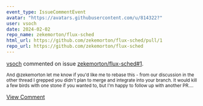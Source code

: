 ```yaml
---
event_type: IssueCommentEvent
avatar: "https://avatars.githubusercontent.com/u/814322?"
user: vsoch
date: 2024-02-02
repo_name: zekemorton/flux-sched
html_url: https://github.com/zekemorton/flux-sched/pull/1
repo_url: https://github.com/zekemorton/flux-sched
---
```


<a href='https://github.com/vsoch' target='_blank'>vsoch</a> commented on issue <a href='https://github.com/zekemorton/flux-sched/pull/1' target='_blank'>zekemorton/flux-sched#1</a>.

<small>And @zekemorton let me know if you'd like me to rebase this - from our discussion in the other thread I grepped you didn't plan to merge and integrate into your branch. It would kill a few birds with one stone if you wanted to, but I'm happy to follow up with another PR....</small>

<a href='https://github.com/zekemorton/flux-sched/pull/1' target='_blank'>View Comment</a>